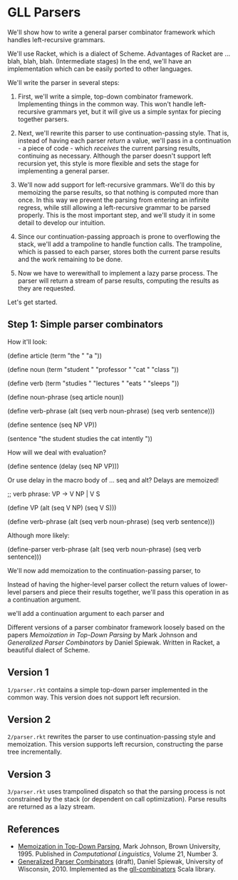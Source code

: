 GLL Parsers
===========

We'll show how to write a general parser combinator framework which
handles left-recursive grammars.

We'll use Racket, which is a dialect of Scheme. Advantages of Racket
are ... blah, blah, blah. (Intermediate stages) In the end, we'll have
an implementation which can be easily ported to other languages.

We'll write the parser in several steps:

1. First, we'll write a simple, top-down combinator framework.
Implementing things in the common way. This won't handle
left-recursive grammars yet, but it will give us a simple syntax
for piecing together parsers.

2. Next, we'll rewrite this parser to use continuation-passing style.
That is, instead of having each parser *return* a value, we'll pass in
a continuation - a piece of code - which *receives* the current
parsing results, continuing as necessary. Although the parser doesn't
support left recursion yet, this style is more flexible and sets the
stage for implementing a general parser.

3. We'll now add support for left-recursive grammars. We'll do this by
memoizing the parse results, so that nothing is computed more than
once. In this way we prevent the parsing from entering an infinite
regress, while still allowing a left-recursive grammar to be parsed
properly. This is the most important step, and we'll study it in some
detail to develop our intuition.

4. Since our continuation-passing approach is prone to overflowing the
stack, we'll add a trampoline to handle function calls. The
trampoline, which is passed to each parser, stores both the current
parse results and the work remaining to be done.

5. Now we have to werewithall to implement a lazy parse process.
The parser will return a stream of parse results, computing the
results as they are requested.

Let's get started.

Step 1: Simple parser combinators
---------------------------------

How it'll look:

(define article
  (term "the " "a "))

(define noun
  (term "student " "professor " "cat " "class "))

(define verb
  (term "studies " "lectures " "eats " "sleeps "))

(define noun-phrase
  (seq article noun))

(define verb-phrase
  (alt (seq verb noun-phrase)
       (seq verb sentence)))

(define sentence
  (seq NP VP))

(sentence "the student studies the cat intently "))

How will we deal with evaluation?

(define sentence
  (delay
    (seq NP VP)))

Or use delay in the macro body of ... seq and alt?
Delays are memoized!


;; verb phrase: VP -> V NP | V S

(define VP
  (alt (seq V NP)
       (seq V S)))


(define verb-phrase
  (alt (seq verb noun-phrase)
       (seq verb sentence)))

Although more likely:

(define-parser verb-phrase
  (alt (seq verb noun-phrase)
       (seq verb sentence)))


























We'll now add memoization to the continuation-passing parser,
to

Instead of having the higher-level parser collect the
return values of lower-level parsers and piece their results together,
we'll pass this operation in as a continuation argument.

we'll add a continuation argument to each parser and

Different versions of a parser combinator framework loosely based
on the papers *Memoization in Top-Down Parsing* by Mark Johnson
and *Generalized Parser Combinators* by Daniel Spiewak. Written
in Racket, a beautiful dialect of Scheme.

Version 1
---------

`1/parser.rkt` contains a simple top-down parser implemented in
the common way. This version does not support left recursion.

Version 2
---------

`2/parser.rkt` rewrites the parser to use continuation-passing style
and memoization. This version supports left recursion, constructing
the parse tree incrementally.

Version 3
---------

`3/parser.rkt` uses trampolined dispatch so that the parsing process
is not constrained by the stack (or dependent on call optimization).
Parse results are returned as a lazy stream.

References
----------

* [Memoization in Top-Down Parsing](http://citeseerx.ist.psu.edu/viewdoc/summary?doi=10.1.1.14.3000), Mark Johnson, Brown University, 1995. Published in *Computational Linguistics*, Volume 21, Number 3.
* [Generalized Parser Combinators](http://www.cs.uwm.edu/~dspiewak/papers/generalized-parser-combinators.pdf) (draft), Daniel Spiewak, University of Wisconsin, 2010. Implemented as the [gll-combinators](https://github.com/djspiewak/gll-combinators) Scala library.
